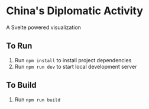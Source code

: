 # China's Diplomatic Activity

A Svelte powered visualization

## To Run

1. Run `npm install` to install project dependencies
2. Run `npm run dev` to start local development server

## To Build

1. Run `npm run build`
